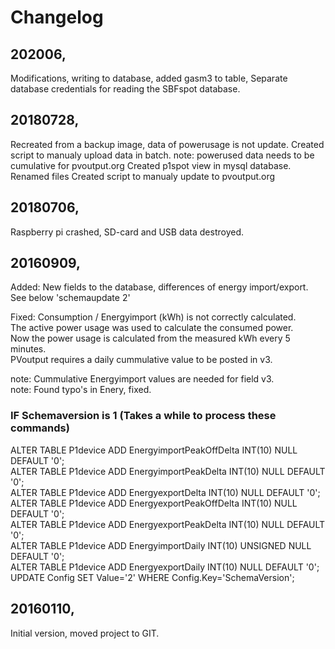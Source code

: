 # Changelog

## 202006,
Modifications, writing to database, added gasm3 to table, 
Separate database credentials for reading the SBFspot database.


## 20180728,
Recreated from a backup image, data of powerusage is not update.
Created script to manualy upload data in batch.
note: powerused data needs to be cumulative for pvoutput.org
Created p1spot view in mysql database.
Renamed files
Created script to manualy update to pvoutput.org

## 20180706,
Raspberry pi crashed, SD-card and USB data destroyed.

## 20160909,
Added: New fields to the database, differences of energy import/export. See below 'schemaupdate 2'

Fixed: Consumption / Energyimport (kWh) is not correctly calculated.<br>
The active power usage was used to calculate the consumed power.<br>
Now the power usage is calculated from the measured kWh every 5 minutes.<br>
PVoutput requires a daily cummulative value to be posted in v3.

note: Cummulative Energyimport values are needed for field v3.<br>
note: Found typo's in Enery, fixed.

### IF Schemaversion is 1 (Takes a while to process these commands)
ALTER TABLE P1device ADD EnergyimportPeakOffDelta INT(10) NULL DEFAULT '0';<br>
ALTER TABLE P1device ADD EnergyimportPeakDelta INT(10) NULL DEFAULT '0';<br>
ALTER TABLE P1device ADD EnergyexportDelta INT(10) NULL DEFAULT '0';<br>
ALTER TABLE P1device ADD EnergyexportPeakOffDelta INT(10) NULL DEFAULT '0';<br>
ALTER TABLE P1device ADD EnergyexportPeakDelta INT(10) NULL DEFAULT '0';<br>
ALTER TABLE P1device ADD EnergyimportDaily INT(10) UNSIGNED NULL DEFAULT '0';<br>
ALTER TABLE P1device ADD EnergyexportDaily INT(10) NULL DEFAULT '0';<br>
UPDATE Config SET Value='2' WHERE Config.Key='SchemaVersion';

## 20160110,
Initial version, moved project to GIT.
